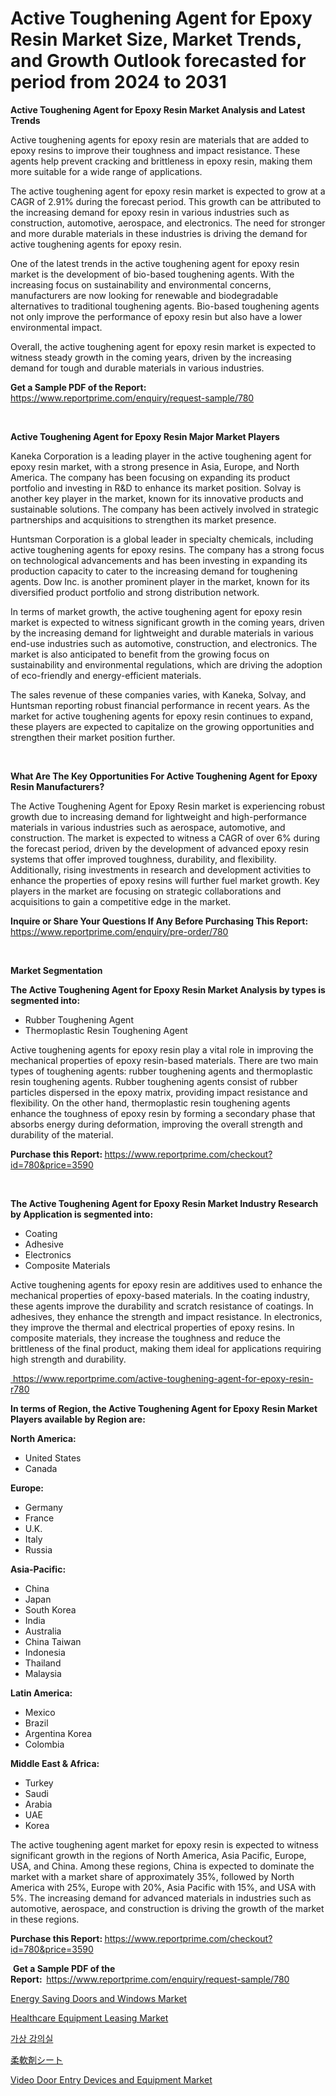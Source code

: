 <p><h1>Active Toughening Agent for Epoxy Resin Market Size, Market Trends, and Growth Outlook forecasted for period from 2024 to 2031</h1></p><p><strong>Active Toughening Agent for Epoxy Resin Market Analysis and Latest Trends</strong></p>
<p><p>Active toughening agents for epoxy resin are materials that are added to epoxy resins to improve their toughness and impact resistance. These agents help prevent cracking and brittleness in epoxy resin, making them more suitable for a wide range of applications.</p><p>The active toughening agent for epoxy resin market is expected to grow at a CAGR of 2.91% during the forecast period. This growth can be attributed to the increasing demand for epoxy resin in various industries such as construction, automotive, aerospace, and electronics. The need for stronger and more durable materials in these industries is driving the demand for active toughening agents for epoxy resin.</p><p>One of the latest trends in the active toughening agent for epoxy resin market is the development of bio-based toughening agents. With the increasing focus on sustainability and environmental concerns, manufacturers are now looking for renewable and biodegradable alternatives to traditional toughening agents. Bio-based toughening agents not only improve the performance of epoxy resin but also have a lower environmental impact.</p><p>Overall, the active toughening agent for epoxy resin market is expected to witness steady growth in the coming years, driven by the increasing demand for tough and durable materials in various industries.</p></p>
<p><strong>Get a Sample PDF of the Report:&nbsp;</strong> <a href="https://www.reportprime.com/enquiry/request-sample/780">https://www.reportprime.com/enquiry/request-sample/780</a></p>
<p>&nbsp;</p>
<p><strong>Active Toughening Agent for Epoxy Resin Major Market Players</strong></p>
<p><p>Kaneka Corporation is a leading player in the active toughening agent for epoxy resin market, with a strong presence in Asia, Europe, and North America. The company has been focusing on expanding its product portfolio and investing in R&D to enhance its market position. Solvay is another key player in the market, known for its innovative products and sustainable solutions. The company has been actively involved in strategic partnerships and acquisitions to strengthen its market presence.</p><p>Huntsman Corporation is a global leader in specialty chemicals, including active toughening agents for epoxy resins. The company has a strong focus on technological advancements and has been investing in expanding its production capacity to cater to the increasing demand for toughening agents. Dow Inc. is another prominent player in the market, known for its diversified product portfolio and strong distribution network.</p><p>In terms of market growth, the active toughening agent for epoxy resin market is expected to witness significant growth in the coming years, driven by the increasing demand for lightweight and durable materials in various end-use industries such as automotive, construction, and electronics. The market is also anticipated to benefit from the growing focus on sustainability and environmental regulations, which are driving the adoption of eco-friendly and energy-efficient materials.</p><p>The sales revenue of these companies varies, with Kaneka, Solvay, and Huntsman reporting robust financial performance in recent years. As the market for active toughening agents for epoxy resin continues to expand, these players are expected to capitalize on the growing opportunities and strengthen their market position further.</p></p>
<p>&nbsp;</p>
<p><strong>What Are The Key Opportunities For Active Toughening Agent for Epoxy Resin Manufacturers?</strong></p>
<p><p>The Active Toughening Agent for Epoxy Resin market is experiencing robust growth due to increasing demand for lightweight and high-performance materials in various industries such as aerospace, automotive, and construction. The market is expected to witness a CAGR of over 6% during the forecast period, driven by the development of advanced epoxy resin systems that offer improved toughness, durability, and flexibility. Additionally, rising investments in research and development activities to enhance the properties of epoxy resins will further fuel market growth. Key players in the market are focusing on strategic collaborations and acquisitions to gain a competitive edge in the market.</p></p>
<p><strong>Inquire or Share Your Questions If Any Before Purchasing This Report:</strong> <a href="https://www.reportprime.com/enquiry/pre-order/780">https://www.reportprime.com/enquiry/pre-order/780</a></p>
<p>&nbsp;</p>
<p><strong>Market Segmentation</strong></p>
<p><strong>The Active Toughening Agent for Epoxy Resin Market Analysis by types is segmented into:</strong></p>
<p><ul><li>Rubber Toughening Agent</li><li>Thermoplastic Resin Toughening Agent</li></ul></p>
<p><p>Active toughening agents for epoxy resin play a vital role in improving the mechanical properties of epoxy resin-based materials. There are two main types of toughening agents: rubber toughening agents and thermoplastic resin toughening agents. Rubber toughening agents consist of rubber particles dispersed in the epoxy matrix, providing impact resistance and flexibility. On the other hand, thermoplastic resin toughening agents enhance the toughness of epoxy resin by forming a secondary phase that absorbs energy during deformation, improving the overall strength and durability of the material.</p></p>
<p><strong>Purchase this Report:&nbsp;</strong><a href="https://www.reportprime.com/checkout?id=780&price=3590">https://www.reportprime.com/checkout?id=780&price=3590</a></p>
<p>&nbsp;</p>
<p><strong>The Active Toughening Agent for Epoxy Resin Market Industry Research by Application is segmented into:</strong></p>
<p><ul><li>Coating</li><li>Adhesive</li><li>Electronics</li><li>Composite Materials</li></ul></p>
<p><p>Active toughening agents for epoxy resin are additives used to enhance the mechanical properties of epoxy-based materials. In the coating industry, these agents improve the durability and scratch resistance of coatings. In adhesives, they enhance the strength and impact resistance. In electronics, they improve the thermal and electrical properties of epoxy resins. In composite materials, they increase the toughness and reduce the brittleness of the final product, making them ideal for applications requiring high strength and durability.</p></p>
<p><a href="https://www.reportprime.com/active-toughening-agent-for-epoxy-resin-r780">&nbsp;https://www.reportprime.com/active-toughening-agent-for-epoxy-resin-r780</a></p>
<p><strong>In terms of Region, the Active Toughening Agent for Epoxy Resin Market Players available by Region are:</strong></p>
<p>
    <p> <strong> North America: </strong>
        <ul>
            <li>United States</li>
            <li>Canada</li>
        </ul>
        </p> 
    <p> <strong> Europe: </strong>
        <ul>
            <li>Germany</li>
            <li>France</li>
            <li>U.K.</li>
            <li>Italy</li>
            <li>Russia</li>
        </ul>
        </p> 
    <p> <strong> Asia-Pacific: </strong>
        <ul>
            <li>China</li>
            <li>Japan</li>
            <li>South Korea</li>
            <li>India</li>
            <li>Australia</li>
            <li>China Taiwan</li>
            <li>Indonesia</li>
            <li>Thailand</li>
            <li>Malaysia</li>
        </ul>
        </p> 
    <p> <strong> Latin America: </strong>
        <ul>
            <li>Mexico</li>
            <li>Brazil</li>
            <li>Argentina Korea</li>
            <li>Colombia</li>
        </ul>
        </p> 
    <p> <strong> Middle East & Africa: </strong>
        <ul>
            <li>Turkey</li>
            <li>Saudi</li>
            <li>Arabia</li>
            <li>UAE</li>
            <li>Korea</li>
        </ul>
    </p>
    </p>
<p><p>The active toughening agent market for epoxy resin is expected to witness significant growth in the regions of North America, Asia Pacific, Europe, USA, and China. Among these regions, China is expected to dominate the market with a market share of approximately 35%, followed by North America with 25%, Europe with 20%, Asia Pacific with 15%, and USA with 5%. The increasing demand for advanced materials in industries such as automotive, aerospace, and construction is driving the growth of the market in these regions.</p></p>
<p><strong>Purchase this Report: </strong><a href="https://www.reportprime.com/checkout?id=780&price=3590">https://www.reportprime.com/checkout?id=780&price=3590</a></p>
<p>&nbsp;<strong>Get a Sample PDF of the Report:&nbsp;&nbsp;</strong><a href="https://www.reportprime.com/enquiry/request-sample/780">https://www.reportprime.com/enquiry/request-sample/780</a></p>
<p><strong></strong></p>
<p><p><a href="https://www.linkedin.com/pulse/market-forecast-global-energy-saving-doors-windows-trends-ph6ee?trackingId=Zz0tsQ7PciSf%2FoFO4k1hRQ%3D%3D">Energy Saving Doors and Windows Market</a></p><p><a href="https://issuu.com/reportprime-2/docs/healthcare-equipment-leasing-market-size-2030.pptx">Healthcare Equipment Leasing Market</a></p><p><a href="https://medium.com/@dungquinhon1992/%EC%84%B8%EA%B3%84%EC%A0%81%EC%9D%B8-%EA%B0%80%EC%83%81-%EA%B5%90%EC%8B%A4-%EC%8B%9C%EC%9E%A5-%ED%98%84%ED%99%A9-%ED%83%90%EC%83%89-%ED%8A%B8%EB%A0%8C%EB%93%9C-%EC%98%88%EC%B8%A1-%EB%B0%8F-%EC%98%81%ED%96%A5-%EB%B6%84%EC%84%9D-2024-2031-%EC%9D%80-152-%ED%8E%98%EC%9D%B4%EC%A7%80%EC%97%90-%EA%B1%B8%EC%B3%90-%EB%8B%A4%EB%A3%B9%EB%8B%88%EB%8B%A4-d18704a7941f">가상 강의실</a></p><p><a href="https://medium.com/@susanjprice851/%E3%83%95%E3%82%A1%E3%83%96%E3%83%AA%E3%83%83%E3%82%AF%E3%82%BD%E3%83%95%E3%83%88%E3%83%8A%E3%83%BC%E3%82%B7%E3%83%BC%E3%83%88%E5%B8%82%E5%A0%B4%E3%81%AE%E6%96%B0%E8%88%88%E3%83%88%E3%83%AC%E3%83%B3%E3%83%89%E3%81%A82024%E5%B9%B4%E3%81%8B%E3%82%892031%E5%B9%B4%E3%81%AE%E5%B0%86%E6%9D%A5%E3%81%AE%E5%B1%95%E6%9C%9B-4876970c261c">柔軟剤シート</a></p><p><a href="https://medium.com/@haangelat16/video-door-entry-devices-and-equipment-market-size-share-trends-analysis-report-by-product-door-54b6dd3bbae1">Video Door Entry Devices and Equipment Market</a></p></p>